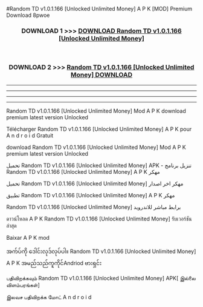 #Random TD v1.0.1.166  [Unlocked Unlimited Money] A P K [MOD] Premium Download 8pwoe



<div align="center">

<h3>DOWNLOAD 1 >>> <a href="https://teeasianyam.web.app?sq=Random TD v1.0.1.166  [Unlocked Unlimited Money]">DOWNLOAD Random TD v1.0.1.166  [Unlocked Unlimited Money] </a></h3><br>

<h3>DOWNLOAD 2 >>> <a href="https://teeasianyam.web.app?sq=Random TD v1.0.1.166  [Unlocked Unlimited Money] ">Random TD v1.0.1.166  [Unlocked Unlimited Money]  DOWNLOAD </a></h3>

</div>


----------------------------------------------------------

----------------------------------------------------------

----------------------------------------------------------

----------------------------------------------------------


Random TD v1.0.1.166  [Unlocked Unlimited Money]  Mod A P K download premium latest version Unlocked

Télécharger Random TD v1.0.1.166  [Unlocked Unlimited Money]  A P K pour A n d r o i d Gratuit

download Random TD v1.0.1.166  [Unlocked Unlimited Money]  Mod A P K premium latest version Unlocked

تحميل Random TD v1.0.1.166  [Unlocked Unlimited Money]  APK - تنزيل برنامج Random TD v1.0.1.166  [Unlocked Unlimited Money]  A P K مهكر

تحميل Random TD v1.0.1.166  [Unlocked Unlimited Money]  مهكر اخر اصدار

تطبيق Random TD v1.0.1.166  [Unlocked Unlimited Money]  A P K مهكر

Random TD v1.0.1.166  [Unlocked Unlimited Money]  برابط مباشر للاندرويد

ดาวน์โหลด A P K Random TD v1.0.1.166  [Unlocked Unlimited Money]  รับเวอร์ชันล่าสุด

Baixar A P K mod

အက်ပ်ကို ဒေါင်းလုဒ်လုပ်ပါ။ Random TD v1.0.1.166  [Unlocked Unlimited Money]  A P K အမည်သည်ကူကိုင်Andriod ဗားရှင်း

பதிவிறக்கவும் Random TD v1.0.1.166  [Unlocked Unlimited Money]  APK[ இல்லை விளம்பரங்கள்] 
 
இலவச பதிவிறக்க மோட் A n d r o i d



